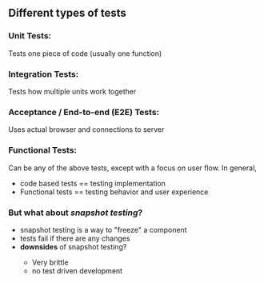 ## Different types of tests

### Unit Tests:

Tests one piece of code (usually one function)

### Integration Tests:

Tests how multiple units work together

### Acceptance / End-to-end (E2E) Tests:

Uses actual browser and connections to server

### Functional Tests:

Can be any of the above tests, except with a focus on user flow.
In general,

- code based tests == testing implementation
- Functional tests == testing behavior and user experience

### But what about _snapshot testing_?

<ul>
<li>snapshot testing is a way to "freeze" a component</li>
<li>tests fail if there are any changes</li>
<li><strong>downsides</strong> of snapshot testing?</li>
<ul>
<li>Very brittle</li>
<li>no test driven development</li>
</ul>
</li>
</ul>
